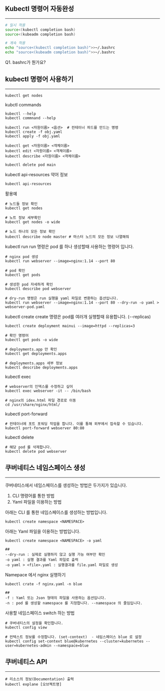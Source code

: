 
## Kubectl 명령어 자동완성
---
```Bash
# 일시 적용
source<(kubectl completion bash)
source<(kubeadm completion bash)

# 계속 적용
echo "source<(kubectl completion bash)">>~/.bashrc
echo "source<(kubeadm completion bash)">>~/.bashrc
```

Q1. bashrc가 뭔가요?

## kubectl 명령어 사용하기
---
```
kubectl get nodes
```


kubctl commands
```shell
kubectl --help
kubectl commnand --help

kubectl run <자원이름> <옵션>  # 컨테이너 파드를 만드는 명령
kubectl create -f obj.yaml
kubectl apply -f obj.yaml

kubectl get <자원이름> <객체이름>
kubectl edit <자원이름> <객체이름>
kubectl describe <자원이름> <객체이름>

kubectl delete pod main
```

kubectl api-resources 약어 정보
```
kubectl api-resources
```


활용예
```
# 노드들 정보 확인
kubectl get nodes

# 노트 정보 세부확인
kubectl get nodes -o wide

# 노드 하나의 모든 정보 확인
kubectl describe node master # 마스터 노드의 모든 정보 나열해줘
```


kubectl run
run 명령은 pod 를 하나 생성할때 사용하는 명령어 입니다.
```
# nginx pod 생성
kubectl run webserver --image=nginx:1.14 --port 80

# pod 확인
kubectl get pods

# 생성한 pod 자세하게 확인
kubectl describe pod webserver

# dry-run 명령은 run 실행을 yaml 파일로 변환하는 옵션입니다.
kubectl run webserver --image=nginx:1.14 --port 80 --dry-run -o yaml > webserver-pod.yaml

```

kubectl create
create 명령은 pod를 여러개 실행할때 유용합니다. (--replicas)
```
kubectl create deployment mainui --image=httpd --replicas=3

# 확인 명령어
kubectl get pods -o wide

# deployments.app 만 확인
kubectl get deployments.apps

# deployments.apps 세부 정보
kubectl describe deployments.apps 
```

kubectl exec
```
# webserver의 인덱스를 수정하고 싶어
kubectl exec webserver -it -- /bin/bash

# nginx의 idex.html 파일 경로로 이동
cd /usr/share/nginx/html/

```

kubectl port-forward
```
# 컨테이너에 포트 포워딩 작업을 합니다. 이를 통해 외부에서 접속할 수 있습니다.
kubectl port-forward webserver 80:80
```

kubectl delete
```
# 해당 pod 를 삭제합니다.
kubectl delete pod webserver
```


## 쿠버네티스 네임스페이스 생성
---

쿠버네티스에서 네임스페이스를 생성하는 방법은 두가지가 있습니다.

1. CLI 명령어를 통한 방법
2. Yaml 파일을 이용하는 방법

아래는 CLI 를 통한 네임스페이스를 생성하는 방법입니다.
```
kubectl create namespace <NAMESPACE>
```

아래는 Yaml 파일을 이용하는 방법입니다.
```
kubectl create namespace <NAMESPACE> -o yaml

##
--dry-run : 실제로 실행하지 않고 실행 가능 여부만 확인
-o yaml : 실행 결과를 Yaml 파일로 출력
-o yaml > <file>.yaml : 실행결과를 file.yaml 파일로 생성
```


Namepace 에서 nginx 실행하기
```
kubectl crate -f nginx.yaml -n blue

##
-f : Yaml 또는 Json 형태의 파일을 사용하는 옵션입니다.
-n : pod 를 생성할 namespace 를 지정합니다. --namespace 의 줄임입니다.
```


사용할 네임스페이스 switch 하는 방법
```
# 쿠버네티스의 설정을 확인합니다.
kubectl config view

# 컨텍스트 정보를 수정합니다. (set-context)  - 네임스페이스 blue 로 설정
kubectl config set-context blue@kubernetes --cluster=kubernetes --user=kubernetes-admin --namespace=blue
```



## 쿠버네티스 API
---
```
# 리소스의 정보(Documentation) 출력
kubectl explane [오브젝트명]
```